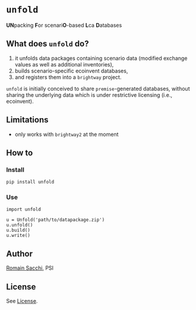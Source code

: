 # `unfold`
**UN**packing **F**or scenari**O**-based **L**ca **D**atabases

## What does `unfold` do?

1. it unfolds data packages containing scenario data (modified exchange values as well as additional inventories),
2. builds scenario-specific ecoinvent databases,
3. and registers them into a `brightway` project.

`unfold` is initially conceived to share `premise`-generated databases, without sharing the underlying data which is under restrictive licensing (i.e., ecoinvent).

## Limitations

* only works with `brightway2` at the moment


## How to

### Install

```bash
pip install unfold
```

### Use

    import unfold
    
    u = Unfold('path/to/datapackage.zip')
    u.unfold()
    u.build()
    u.write()

## Author

[Romain Sacchi](romain.sacchi@psi.ch), PSI

## License

See [License](https://github.com/romainsacchi/stunt/blob/main/LICENSE).
